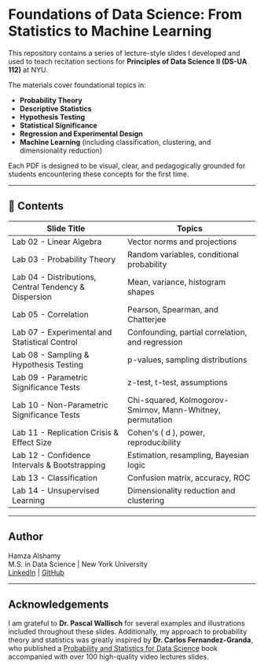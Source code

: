 # Foundations of Data Science: From Statistics to Machine Learning

This repository contains a series of lecture-style slides I developed and used to teach recitation sections for **Principles of Data Science II (DS-UA 112)** at NYU.

The materials cover foundational topics in:

- **Probability Theory**
- **Descriptive Statistics**
- **Hypothesis Testing**
- **Statistical Significance**
- **Regression and Experimental Design**
- **Machine Learning** (including classification, clustering, and dimensionality reduction)

Each PDF is designed to be visual, clear, and pedagogically grounded for students encountering these concepts for the first time.

---

## 📁 Contents

| Slide Title | Topics |
|-------------|--------|
| Lab 02 - Linear Algebra | Vector norms and projections |
| Lab 03 - Probability Theory | Random variables, conditional probability |
| Lab 04 - Distributions, Central Tendency & Dispersion | Mean, variance, histogram shapes |
| Lab 05 - Correlation | Pearson, Spearman, and Chatterjee |
| Lab 07 - Experimental and Statistical Control | Confounding, partial correlation, and regression |
| Lab 08 - Sampling & Hypothesis Testing | p-values, sampling distributions |
| Lab 09 - Parametric Significance Tests | z-test, t-test, assumptions |
| Lab 10 - Non-Parametric Significance Tests | Chi-squared, Kolmogorov-Smirnov, Mann-Whitney, permutation |
| Lab 11 - Replication Crisis & Effect Size | Cohen's \( d \), power, reproducibility |
| Lab 12 - Confidence Intervals & Bootstrapping | Estimation, resampling, Bayesian logic |
| Lab 13 - Classification | Confusion matrix, accuracy, ROC |
| Lab 14 - Unsupervised Learning | Dimensionality reduction and clustering |

---

## Author

Hamza Alshamy  
M.S. in Data Science | New York University  
[LinkedIn](https://www.linkedin.com/in/hamza-a-alshamy-0933631a5/) | [GitHub](https://github.com/Hamza2486?tab=repositories)

---

## Acknowledgements

I am grateful to **Dr. Pascal Wallisch** for several examples and illustrations included throughout these slides. Additionally, my approach to probability theory and statistics was greatly inspired by **Dr. Carlos Fernandez-Granda**, who published a [Probability and Statistics for Data Science](https://www.ps4ds.net/) book accompanied with over 100 high-quality video lectures slides.
